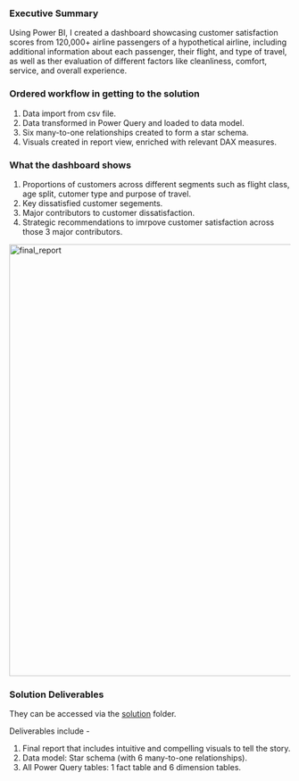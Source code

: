 ### Executive Summary
Using Power BI, I created a dashboard showcasing customer satisfaction scores from 120,000+ airline passengers of a hypothetical airline, including additional information about each passenger, their flight, and type of travel, as well as ther evaluation of different factors like cleanliness, comfort, service, and overall experience.

### Ordered workflow in getting to the solution

1. Data import from csv file.
2. Data transformed in Power Query and loaded to data model.
3. Six many-to-one relationships created to form a star schema.
4. Visuals created in report view, enriched with relevant DAX measures.

### What the dashboard shows

1. Proportions of customers across different segments such as flight class, age split, cutomer type and purpose of travel.
2. Key dissatisfied customer segements.
3. Major contributors to customer dissatisfaction.
4. Strategic recommendations to imrpove customer satisfaction across those 3 major contributors.
<img width="774" alt="final_report" src="https://github.com/johnuzoma/Uji-Airline-Passenger-Satisfaction/assets/18267074/c361e000-ccb0-4cdb-9c11-03513b647cf7">

### Solution Deliverables
They can be accessed via the [solution](https://github.com/johnuzoma/Airline-Passenger-Satisfaction/tree/main/solution) folder.

Deliverables include -

1. Final report that includes intuitive and compelling visuals to tell the story.
2. Data model: Star schema (with 6 many-to-one relationships).
3. All Power Query tables: 1 fact table and 6 dimension tables.


